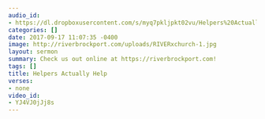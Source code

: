 ```yaml
---
audio_id:
- https://dl.dropboxusercontent.com/s/myq7pkljpkt02vu/Helpers%20Actually%20Help.mp3?dl=0
categories: []
date: 2017-09-17 11:07:35 -0400
image: http://riverbrockport.com/uploads/RIVERxchurch-1.jpg
layout: sermon
summary: Check us out online at https://riverbrockport.com!
tags: []
title: Helpers Actually Help
verses:
- none
video_id:
- YJ4VJ0jJj8s
---
```

